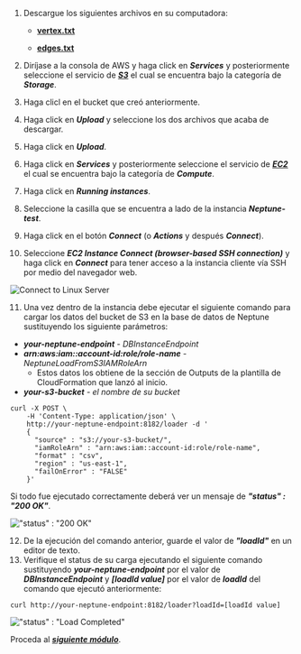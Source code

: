 1. Descargue los siguientes archivos en su computadora:

      * [**vertex.txt**](http://neptune.oldschool.cloud/vertex.txt)

      * [**edges.txt**](http://neptune.oldschool.cloud/edges.txt)

2. Diríjase a la consola de AWS y haga click en **_Services_** y posteriormente seleccione el servicio de [**_S3_**](https://s3.console.aws.amazon.com/) el cual se encuentra bajo la categoría de **_Storage_**.
3. Haga clicl en el bucket que creó anteriormente.
4. Haga click en ***Upload*** y seleccione los dos archivos que acaba de descargar.
5. Haga click en ***Upload***.
6. Haga click en **_Services_** y posteriormente seleccione el servicio de [**_EC2_**](https://console.aws.amazon.com/ec2/) el cual se encuentra bajo la categoría de **_Compute_**.
7. Haga click en **_Running instances_**.
8. Seleccione la casilla que se encuentra a lado de la instancia **_Neptune-test_**.
9. Haga click en el botón **_Connect_** (o **_Actions_** y después **_Connect_**).
10. Seleccione **_EC2 Instance Connect (browser-based SSH connection)_** y haga click en **_Connect_** para tener acceso a la instancia cliente vía SSH por medio del navegador web.

![Connect to Linux Server](images/connect.png)

11. Una vez dentro de la instancia debe ejecutar el siguiente comando para cargar los datos del bucket de S3 en la base de datos de Neptune sustituyendo los siguiente parámetros:

* ***your-neptune-endpoint*** - *DBInstanceEndpoint* 
* ***arn:aws:iam::account-id:role/role-name*** - *NeptuneLoadFromS3IAMRoleArn*
    * Estos datos los obtiene de la sección de Outputs de la plantilla de CloudFormation que lanzó al inicio.
* ***your-s3-bucket*** - *el nombre de su bucket*

```
curl -X POST \
    -H 'Content-Type: application/json' \
    http://your-neptune-endpoint:8182/loader -d '
    { 
      "source" : "s3://your-s3-bucket/", 
      "iamRoleArn" : "arn:aws:iam::account-id:role/role-name",
      "format" : "csv", 
      "region" : "us-east-1", 
      "failOnError" : "FALSE"
    }'
```
Si todo fue ejecutado correctamente deberá ver un mensaje de ***"status" : "200 OK"***.

!["status" : "200 OK"](images/status200ok.png)

12. De la ejecución del comando anterior, guarde el valor de ***"loadId"*** en un editor de texto.
13. Verifique el status de su carga ejecutando el siguiente comando sustituyendo ***your-neptune-endpoint*** por el valor de ***DBInstanceEndpoint*** y ***[loadId value]*** por el valor de ***loadId*** del comando que ejecutó anteriormente:

```
curl http://your-neptune-endpoint:8182/loader?loadId=[loadId value]
```

!["status" : "Load Completed"](images/loadcompleted.png)

Proceda al [**_siguiente módulo_**](connect).